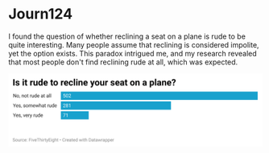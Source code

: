 # Journ124

I found the question of whether reclining a seat on a plane is rude to be quite interesting. Many people assume that reclining is considered impolite, yet the option exists. This paradox intrigued me, and my research revealed that most people don't find reclining rude at all, which was expected.

![This a bar graph highlighting that most people believe it is not impolite to recline the seat in an airplane](Week4.png)
